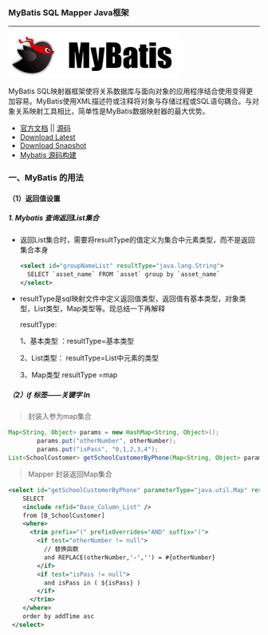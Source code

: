### MyBatis SQL Mapper Java框架

---

![](./assets/mybatis.png)  

MyBatis SQL映射器框架使将关系数据库与面向对象的应用程序结合使用变得更加容易。MyBatis使用XML描述符或注释将对象与存储过程或SQL语句耦合。与对象关系映射工具相比，简单性是MyBatis数据映射器的最大优势。

- [官方文档](https://mybatis.org/mybatis-3/) || [源码](https://github.com/mybatis/mybatis-3) 
- [Download Latest](https://github.com/mybatis/mybatis-3/releases) 
- [Download Snapshot](https://oss.sonatype.org/content/repositories/snapshots/org/mybatis/mybatis/) 
- [Mybatis 源码构建](https://github.com/tuguangquan/mybatis) 



### 一、MyBatis 的用法

#### （1）返回值设置

##### 1. Mybatis 查询返回List集合

- 返回List<String>集合时，需要将resultType的值定义为集合中元素类型，而不是返回集合本身

  ```xml
  <select id="groupNameList" resultType="java.lang.String">
  	SELECT `asset_name` FROM `asset` group by `asset_name`
  </select>
  ```

- resultType是sql映射文件中定义返回值类型，返回值有基本类型，对象类型，List类型，Map类型等。现总结一下再解释


  resultType:

  1、基本类型  ：resultType=基本类型

  2、List类型：   resultType=List中元素的类型

  3、Map类型     resultType =map

##### （2）if 标签——关键字 In

> 封装入参为map集合

```java
Map<String, Object> params = new HashMap<String, Object>();
        params.put("otherNumber", otherNumber);
        params.put("isPass", "0,1,2,3,4");
List<SchoolCustomer> getSchoolCustomerByPhone(Map<String, Object> params);

```

> Mapper 封装返回Map集合

```xml
<select id="getSchoolCustomerByPhone" parameterType="java.util.Map" resultMap="BaseResultMap">
  	SELECT
  	<include refid="Base_Column_List" />
  	from [B_SchoolCustomer]
  	<where>
      <trim prefix="(" prefixOverrides="AND" suffix=")">
        <if test="otherNumber != null">
          // 替换函数
          and REPLACE(otherNumber,'-','') = #{otherNumber}
        </if>
        <if test="isPass != null">
	  	  and isPass in ( ${isPass} )
	  	</if>
	  </trim>
    </where>
    order by addTime asc
 </select>
```

































